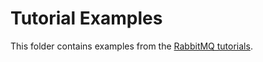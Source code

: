 # Tutorial Examples

This folder contains examples from the [RabbitMQ tutorials](https://www.rabbitmq.com/tutorials/tutorial-one-python.html).

